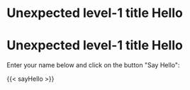# Unexpected level-1 title Hello
# Unexpected level-1 title Hello
Enter your name below and click on the button "Say Hello":

{{< sayHello >}}